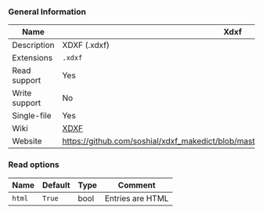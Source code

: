 
### General Information ###
Name | Xdxf
---- | -------
Description | XDXF (.xdxf)
Extensions | `.xdxf`
Read support | Yes
Write support | No
Single-file | Yes
Wiki | [XDXF](https://en.wikipedia.org/wiki/XDXF)
Website | https://github.com/soshial/xdxf_makedict/blob/master/format_standard/xdxf_description.md


### Read options ###
Name | Default | Type | Comment
---- | ---- | ------- | -------
`html` | `True` | bool | Entries are HTML

